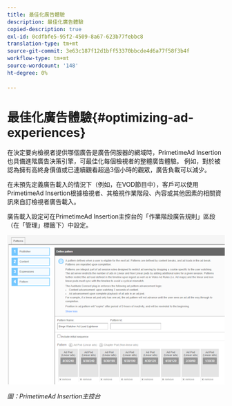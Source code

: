 ```yaml
---
title: 最佳化廣告體驗
description: 最佳化廣告體驗
copied-description: true
exl-id: 0cdfbfe5-95f2-4509-8a67-623b77febbc8
translation-type: tm+mt
source-git-commit: 3e63c187f12d1bff53370bbcde4d6a77f58f3b4f
workflow-type: tm+mt
source-wordcount: '148'
ht-degree: 0%

---
```


# 最佳化廣告體驗{#optimizing-ad-experiences}

在決定要向檢視者提供哪個廣告是廣告伺服器的網域時，PrimetimeAd Insertion也具備進階廣告決策引擎，可最佳化每個檢視者的整體廣告體驗。 例如，對於被認為擁有高終身價值或已連續觀看超過3個小時的觀眾，廣告負載可以減少。

在未預先定義廣告載入的情況下（例如，在VOD節目中），客戶可以使用PrimetimeAd Insertion根據檢視者、其檢視作業階段、內容或其他因素的相關資訊來自訂檢視者廣告載入。

廣告載入設定可在PrimetimeAd Insertion主控台的「作業階段廣告規則」區段（在「管理」標籤下）中設定。

![在Ad Insertion主控台的「作業廣告規則」區段中設定廣告載入設定](/help/primetime-ad-insertion/assets/ad-insertion-console.png)

*圖：PrimetimeAd Insertion主控台*

